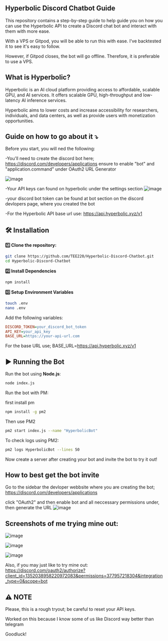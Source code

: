 ## Hyperbolic Discord Chatbot Guide

This repository contains a step-by-step guide to help guide you on how you can use the Hyperbolic API to create a Discord chat bot and interact with them with more ease.

With a VPS or Gitpod, you will be able to run this with ease. I've backtested it to see it's easy to follow.

However, if Gitpod closes, the bot will go offline. Therefore, it is preferable to use a VPS.


## What is Hyperbolic?

Hyperbolic is an AI cloud platform providing access to affordable, scalable GPU, and AI services.
It offers scalable GPU, high-throughput and low-latency AI inference services.

Hyperbolic aims to lower costs and increase accessibility for researchers, individuals, and data centers, as well as provide users with monetization opportunities.



## Guide on how to go about it :arrow_heading_down:


Before you start, you will ned the following:

-You'll need to create the discord bot here; https://discord.com/developers/applications
ensure to enable "bot" and "application.command" under OAuth2 URL Generator

![image](https://github.com/user-attachments/assets/d1d19a8a-c947-4710-a755-73628e7d1e3a)


-Your API keys can found on hyperbolic under the settings section
![image](https://github.com/user-attachments/assets/4fedebc0-4bb6-4195-a92b-a2967b4c2867)

-your discord bot token can be found at bot section on the discord devlopers page, where you created the bot 


-For the Hyperbolic API base url use: https://api.hyperbolic.xyz/v1


## 🛠 Installation  


**1️⃣ Clone the repository:** 

``` bash
git clone https://github.com/TEE220/Hyperbolic-Discord-Chatbot.git
cd Hyperbolic-Discord-Chatbot
```


**2️⃣ Install Dependencies**

```bash
npm install
```

**3️⃣ Setup Environment Variables**

```bash
touch .env
nano .env
```

Add the following variables:

```ini
DISCORD_TOKEN=your_discord_bot_token
API_KEY=your_api_key
BASE_URL=https://your-api-url.com
```

For the base URL use; BASE_URL=https://api.hyperbolic.xyz/v1



## ▶️ Running the Bot

Run the bot using **Node.js**:
```bash
node index.js
```

Run the bot with PM:

first install pm

```bash
npm install -g pm2
```

Then use PM2 

```bash
pm2 start index.js --name "HyperbolicBot"
```

To check logs using PM2:

```bash
pm2 logs HyperbolicBot --lines 50
```

Now create a server after creating your bot and invite the bot to try it out!

## How to best get the bot invite 

Go to the sidebar the devloper webbsite where you are creating the bot; https://discord.com/developers/applications

click "OAuth2" and then enable bot and all neccessary permissions under, then generate the URL 
![image](https://github.com/user-attachments/assets/db879424-ad57-4d11-8d5c-51bc15905702)


## Screenshots of me trying mine out:
 
![image](https://github.com/user-attachments/assets/94c8c215-8ef4-4156-8b08-ae68e1ffa9d3)

![image](https://github.com/user-attachments/assets/2473f823-b219-42e5-ae7c-722fc421ea4c)

![image](https://github.com/user-attachments/assets/cd427d95-544c-4d03-95b5-faf1ab0eeb53)


Also, if you may just like to try mine out: https://discord.com/oauth2/authorize?client_id=1352038958220972083&permissions=377957218304&integration_type=0&scope=bot

## ⚠️ **NOTE**

Please, this is a rough tryout; be careful to reset your API keys. 

Worked on this because I know some of us like Discord way better than telegram

Goodluck!

